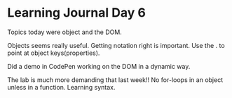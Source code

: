 # Learning Journal Day 6

Topics today were object and the DOM.

Objects seems really useful.  Getting notation right is important.  Use the . to point at object keys(properties).  

Did a demo in CodePen working on the DOM in a dynamic way.

The lab is much more demanding that last week!!  No for-loops in an object unless in a function.  Learning syntax.

